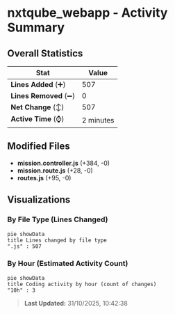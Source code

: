 # nxtqube_webapp - Activity Summary 

## Overall Statistics

| Stat                   | Value                                                             |
| ---------------------- | ----------------------------------------------------------------- |
| **Lines Added** (➕)   | 507                                          |
| **Lines Removed** (➖) | 0                                        |
| **Net Change** (↕)    | 507                |
| **Active Time** (⌚)   | 2 minutes |


## Modified Files
- **mission.controller.js** (+384, -0)
- **mission.route.js** (+28, -0)
- **routes.js** (+95, -0)

## Visualizations

### By File Type (Lines Changed)

```mermaid
pie showData
title Lines changed by file type
".js" : 507
```

### By Hour (Estimated Activity Count)

```mermaid
pie showData
title Coding activity by hour (count of changes)
"10h" : 3
```


> **Last Updated:** 31/10/2025, 10:42:38